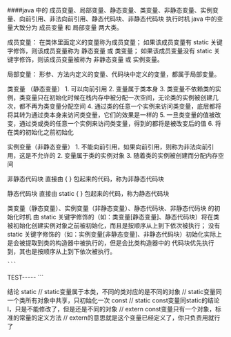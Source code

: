 ####java 中的 成员变量、局部变量、静态变量、类变量、非静态变量、实例变量、向前引用、非法向前引用、静态代码块、非静态代码块 执行时机
java 中的变量大致分为 成员变量 和 局部变量 两大类。

成员变量：
    在类体里面定义的变量称为成员变量；
    如果该成员变量有 static 关键字修饰，则该成员变量称为 静态变量 或 类变量；
    如果该成员变量没有 static 关键字修饰，则该成员变量被称为 非静态变量 或 实例变量。

局部变量：
    形参、方法内定义的变量、代码块中定义的变量，都属于局部变量。

类变量 （静态变量）
    1. 可以向前引用
    2. 变量属于类本身
    3. 类变量不依赖类的实例，类变量只在初始化时候在栈内存中被分配一次空间，无论类的实例被创建几次，都不再为类变量分配空间
    4. 通过类的任意一个实例来访问类变量，底层都将将其转为通过类本身来访问类变量，它们的效果是一样的
    5. 一旦类变量的值被改变，通过类或类的任意一个实例来访问类变量，得到的都将是被改变后的值
    6. 将在类的初始化之前初始化

实例变量（非静态变量）
    1. 不能向前引用，如果向前引用，则称为非法向前引用，这是不允许的
    2. 变量属于类的实例对象
    3. 随着类的实例被创建而分配内存空间

非静态代码块
    直接由 { } 包起来的代码，称为非静态代码块

静态代码块
    直接由 static { } 包起来的代码，称为静态代码块

类变量（静态变量）、实例变量（非静态变量）、静态代码块、非静态代码块 的初始化时机
    由 static 关键字修饰的（如：类变量[静态变量]、静态代码块）将在类被初始化创建实例对象之前被初始化，而且是按顺序从上到下依次被执行；
    没有 static 关键字修饰的（如：实例变量[非静态变量]、非静态代码块）初始化实际上是会被提取到类的构造器中被执行的，但是会比类构造器中的
    代码块优先执行到，其也是按顺序从上到下依次被执行。
    
    ```
   TEST-----
    ```

结论
static
    // static变量属于本类，不同的类对应的是不同的对象
    // static变量同一个类所有对象中共享，只初始化一次
const
    // static const变量同static的结论I，只是不能修改了，但是还是不同的对象
    // extern const变量只有一个对象，标准的常量的定义方法
    // extern的意思就是这个变量已经定义了，你只负责用就行了



